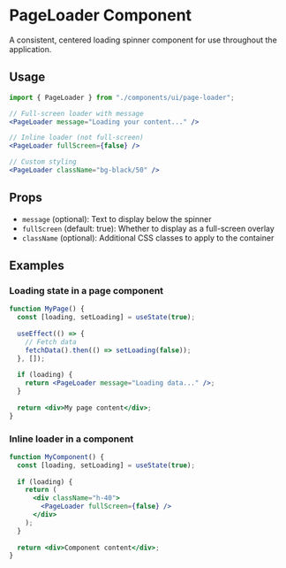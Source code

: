 # PageLoader Component

A consistent, centered loading spinner component for use throughout the application.

## Usage

```jsx
import { PageLoader } from "./components/ui/page-loader";

// Full-screen loader with message
<PageLoader message="Loading your content..." />

// Inline loader (not full-screen)
<PageLoader fullScreen={false} />

// Custom styling
<PageLoader className="bg-black/50" />
```

## Props

- `message` (optional): Text to display below the spinner
- `fullScreen` (default: true): Whether to display as a full-screen overlay
- `className` (optional): Additional CSS classes to apply to the container

## Examples

### Loading state in a page component

```jsx
function MyPage() {
  const [loading, setLoading] = useState(true);
  
  useEffect(() => {
    // Fetch data
    fetchData().then(() => setLoading(false));
  }, []);
  
  if (loading) {
    return <PageLoader message="Loading data..." />;
  }
  
  return <div>My page content</div>;
}
```

### Inline loader in a component

```jsx
function MyComponent() {
  const [loading, setLoading] = useState(true);
  
  if (loading) {
    return (
      <div className="h-40">
        <PageLoader fullScreen={false} />
      </div>
    );
  }
  
  return <div>Component content</div>;
}
```
